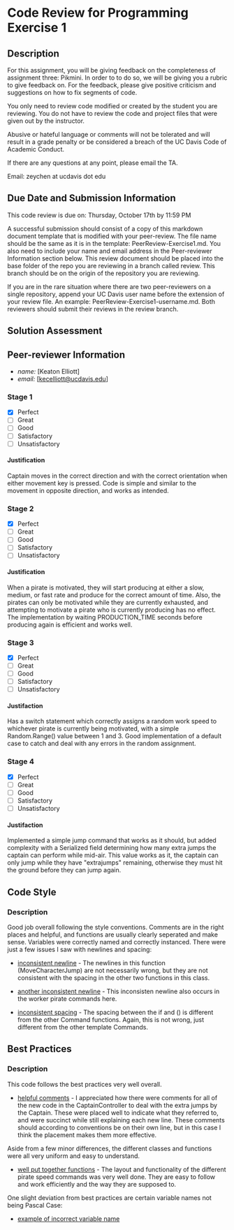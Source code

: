 # Code Review for Programming Exercise 1 #
## Description ##

For this assignment, you will be giving feedback on the completeness of assignment three: Pikmini. In order to to do so, we will be giving you a rubric to give feedback on. For the feedback, please give positive criticism and suggestions on how to fix segments of code.

You only need to review code modified or created by the student you are reviewing. You do not have to review the code and project files that were given out by the instructor.

Abusive or hateful language or comments will not be tolerated and will result in a grade penalty or be considered a breach of the UC Davis Code of Academic Conduct.

If there are any questions at any point, please email the TA.

Email: zeychen at ucdavis dot edu

## Due Date and Submission Information ##
This code review is due on:
Thursday, October 17th by 11:59 PM

A successful submission should consist of a copy of this markdown document template that is modified with your peer-review. The file name should be the same as it is in the template: PeerReview-Exercise1.md. You also need to include your name and email address in the Peer-reviewer Information section below. This review document should be placed into the base folder of the repo you are reviewing in a branch called review. This branch should be on the origin of the repository you are reviewing.

If you are in the rare situation where there are two peer-reviewers on a single repository, append your UC Davis user name before the extension of your review file. An example: PeerReview-Exercise1-username.md. Both reviewers should submit their reviews in the review branch.  

## Solution Assessment ##

## Peer-reviewer Information ##

* *name:* [Keaton Elliott] 
* *email:* [kecelliott@ucdavis.edu]

### Stage 1 ###

- [x] Perfect
- [ ] Great
- [ ] Good
- [ ] Satisfactory
- [ ] Unsatisfactory

#### Justification ##### 
Captain moves in the correct direction and with the correct orientation when either movement key is pressed. Code is simple and similar to the movement in opposite direction, and works as intended.

### Stage 2 ###

- [x] Perfect
- [ ] Great
- [ ] Good
- [ ] Satisfactory
- [ ] Unsatisfactory

#### Justification ##### 
When a pirate is motivated, they will start producing at either a slow, medium, or fast rate and produce for the correct amount of time. Also, the pirates can only be motivated while they are currently exhausted, and attempting to motivate a pirate who is currently producing has no effect. The implementation by waiting PRODUCTION_TIME seconds before producing again is efficient and works well.

### Stage 3 ###

- [x] Perfect
- [ ] Great
- [ ] Good
- [ ] Satisfactory
- [ ] Unsatisfactory

#### Justifaction ##### 
Has a switch statement which correctly assigns a random work speed to whichever pirate is currently being motivated, with a simple Random.Range() value between 1 and 3. Good implementation of a default case to catch and deal with any errors in the random assignment.

### Stage 4 ###

- [x] Perfect
- [ ] Great
- [ ] Good
- [ ] Satisfactory
- [ ] Unsatisfactory

#### Justifaction ##### 
Implemented a simple jump command that works as it should, but added complexity with a Serialized field determining how many extra jumps the captain can perform while mid-air. This value works as it, the captain can only jump while they have "extrajumps" remaining, otherwise they must hit the ground before they can jump again. 

## Code Style ##

### Description ###

Good job overall following the style conventions. Comments are in the right places and helpful, and functions are usually clearly seperated and make sense. Variables were correctly named and correctly instanced. There were just a few issues I saw with newlines and spacing:

* [inconsistent newline](https://github.com/ensemble-ai/exercise1-commandpattern-Aligulac/blob/20fdb5e856ac04dd7a5462978516128b51f01dab/Captain/Assets/Scripts/MoveCharacter.cs#L48) - The newlines in this function (MoveCharacterJump) are not necessarily wrong, but they are not consistent with the spacing in the other two functions in this class. 

* [another inconsistent newline](https://github.com/ensemble-ai/exercise1-commandpattern-Aligulac/blob/20fdb5e856ac04dd7a5462978516128b51f01dab/Captain/Assets/Scripts/FastWorkerPirateCommand.cs#L36) - This inconsisten newline also occurs in the worker pirate commands here.

* [inconsistent spacing](https://github.com/ensemble-ai/exercise1-commandpattern-Aligulac/blob/20fdb5e856ac04dd7a5462978516128b51f01dab/Captain/Assets/Scripts/SlowWorkerPirateCommand.cs#L40) - The spacing between the if and () is different from the other Command functions. Again, this is not wrong, just different from the other template Commands.

## Best Practices ##

### Description ###

This code follows the best practices very well overall. 

* [helpful comments](https://github.com/ensemble-ai/exercise1-commandpattern-Aligulac/blob/20fdb5e856ac04dd7a5462978516128b51f01dab/Captain/Assets/Scripts/CaptainController.cs#L83) - I appreciated how there were comments for all of the new code in the CaptainController to deal with the extra jumps by the Captain. These were placed well to indicate what they referred to, and were succinct while still explaining each new line. These comments should according to conventions be on their own line, but in this case I think the placement makes them more effective.

Aside from a few minor differences, the different classes and functions were all very uniform and easy to understand.

* [well put together functions](https://github.com/ensemble-ai/exercise1-commandpattern-Aligulac/blob/20fdb5e856ac04dd7a5462978516128b51f01dab/Captain/Assets/Scripts/FastWorkerPirateCommand.cs#L30) - The layout and functionality of the different pirate speed commands was very well done. They are easy to follow and work efficiently and the way they are supposed to.

One slight deviation from best practices are certain variable names not being Pascal Case:
* [example of incorrect variable name](https://github.com/ensemble-ai/exercise1-commandpattern-Aligulac/blob/20fdb5e856ac04dd7a5462978516128b51f01dab/Captain/Assets/Scripts/MoveCharacter.cs#L44)

